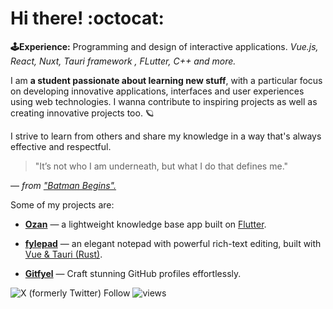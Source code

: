 # Hi there! :octocat: 

**:joystick:Experience:** Programming and design of interactive applications.  *Vue.js, React, Nuxt, Tauri framework , FLutter, C++ and more.*

I am **a student passionate about learning new stuff**, with a particular focus on developing innovative applications, interfaces and user experiences using web technologies. I wanna contribute to inspiring projects as well as creating innovative projects too. 🪐

I strive to learn from others and share my knowledge in a way that's always effective and respectful.

> "It’s not who I am underneath, but what I do that defines me."

 — *from ["Batman Begins".](https://en.wikiquote.org/wiki/Batman_Begins)*


Some of my projects are: 

 - **[Ozan](https://github.com/imrofayel/Ozan)** — a lightweight knowledge base app built on <u>Flutter</u>.
 
 - **[fylepad](https://github.com/imrofayel/fylepad)** — an elegant notepad with powerful rich-text editing, built with <u>Vue & Tauri (Rust)</u>.

 - **[Gitfyel](https://github.com/imrofayel/Gitfyel)** — Craft stunning GitHub profiles effortlessly.

![X (formerly Twitter) Follow](https://img.shields.io/twitter/follow/:imrofayel) ![views](https://komarev.com/ghpvc/?username=imrofayel) 
